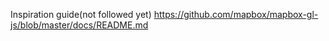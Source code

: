 Inspiration guide(not followed yet)
https://github.com/mapbox/mapbox-gl-js/blob/master/docs/README.md
